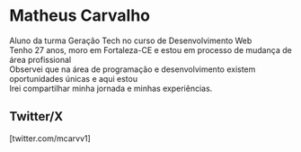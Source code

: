 # Matheus Carvalho
Aluno da turma Geração Tech no curso de Desenvolvimento Web  
Tenho 27 anos, moro em Fortaleza-CE e estou em processo de mudança de área profissional  
Observei que na área de programação e desenvolvimento existem oportunidades únicas e aqui estou  
Irei compartilhar minha jornada e minhas experiências.  


## Twitter/X
[twitter.com/mcarvv1]
